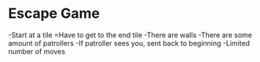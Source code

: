 # Escape Game

-Start at a tile
=Have to get to the end tile
-There are walls
-There are some amount of patrollers
-If patroller sees you, sent back to beginning
-Limited number of moves
